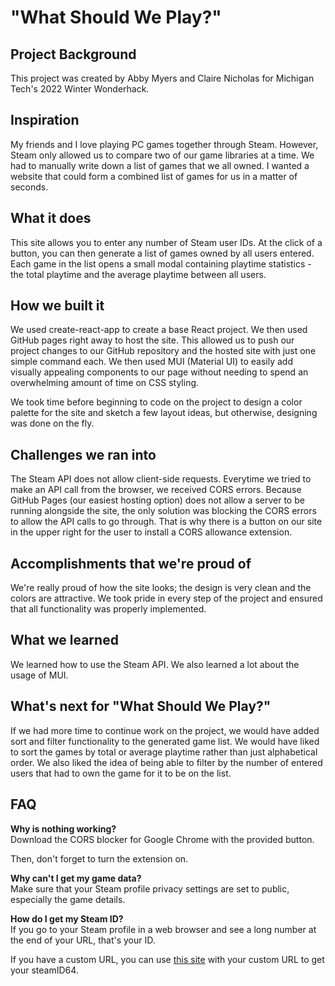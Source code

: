 # "What Should We Play?"

## Project Background

This project was created by Abby Myers and Claire Nicholas for Michigan Tech's 2022 Winter Wonderhack.

## Inspiration

My friends and I love playing PC games together through Steam. However, Steam only allowed us to compare two of our game libraries at a time. We had to manually write down a list of games that we all owned. I wanted a website that could form a combined list of games for us in a matter of seconds.

## What it does

This site allows you to enter any number of Steam user IDs. At the click of a button, you can then generate a list of games owned by all users entered. Each game in the list opens a small modal containing playtime statistics - the total playtime and the average playtime between all users.

## How we built it

We used create-react-app to create a base React project. We then used GitHub pages right away to host the site. This allowed us to push our project changes to our GitHub repository and the hosted site with just one simple command each. We then used MUI (Material UI) to easily add visually appealing components to our page without needing to spend an overwhelming amount of time on CSS styling.

We took time before beginning to code on the project to design a color palette for the site and sketch a few layout ideas, but otherwise, designing was done on the fly.

## Challenges we ran into

The Steam API does not allow client-side requests. Everytime we tried to make an API call from the browser, we received CORS errors. Because GitHub Pages (our easiest hosting option) does not allow a server to be running alongside the site, the only solution was blocking the CORS errors to allow the API calls to go through. That is why there is a button on our site in the upper right for the user to install a CORS allowance extension.

## Accomplishments that we're proud of

We're really proud of how the site looks; the design is very clean and the colors are attractive. We took pride in every step of the project and ensured that all functionality was properly implemented.

## What we learned

We learned how to use the Steam API. We also learned a lot about the usage of MUI.

## What's next for "What Should We Play?"

If we had more time to continue work on the project, we would have added sort and filter functionality to the generated game list. We would have liked to sort the games by total or average playtime rather than just alphabetical order. We also liked the idea of being able to filter by the number of entered users that had to own the game for it to be on the list.

## FAQ

**Why is nothing working?**\
Download the CORS blocker for Google Chrome with the provided button.

Then, don't forget to turn the extension on.

**Why can't I get my game data?**\
Make sure that your Steam profile privacy settings are set to public, especially the game details.

**How do I get my Steam ID?**\
If you go to your Steam profile in a web browser and see a long number at the end of your URL, that's your ID.

If you have a custom URL, you can use [this site](https://steamid.io/) with your custom URL to get your steamID64.